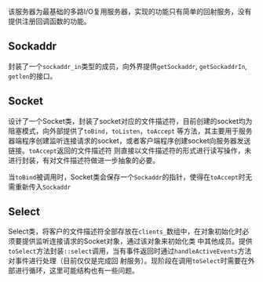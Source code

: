 该服务器为最基础的多路I/O复用服务器，实现的功能只有简单的回射服务，没有提供注册回调函数的功能。

## Sockaddr
封装了一个`sockaddr_in`类型的成员，向外界提供`getSockaddr`, `getSockaddrIn`, `getlen`的接口。

## Socket
设计了一个Socket类，封装了socket对应的文件描述符，目前创建的socket均为阻塞模式，向外部提供了`toBind`，`toListen`，`toAccept`
等方法，其主要用于服务器端程序创建监听连接请求的socket，或者客户端程序创建socket向服务器发送链接。`toAccept`返回的文件描述符
则直接以文件描述符的形式进行读写操作，未进行封装，有对文件描述符做进一步抽象的必要。

当`toBind`被调用时，Socket类会保存一个`Sockaddr`的指针，使得在`toAccept`时无需重新传入`Sockaddr`

## Select
Select类，将客户的文件描述符全部存放在`clients_`数组中，在对象初始化时必须要提供监听连接请求的Socket对象，通过该对象来初始化类
中其他成员。提供`toSelect`方法封装`::select`调用，当有事件返回时通过`handleActiveEvents`方法对事件进行处理（目前仅仅是完成回
射服务）。现阶段在调用`toSelect`时需要在外部进行循环，这里可能结构也有一些问题。